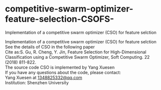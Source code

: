 # competitive-swarm-optimizer-feature-selection-CSOFS-
Implementation of a competitive swarm optimizer (CSO) for feature selction

  Implementation of a competitive swarm optimizer (CSO) for feature selction   
  See the details of CSO in the following paper    
  Cite as:S. Gu, R. Cheng, Y. Jin, Feature Selection for High-Dimensional Classification using a Competitive Swarm Optimizer, Soft Computing. 22 (2018) 811-822.    
  The source code CSO is implemented by Yang Xuesen     
  If you have any questions about the code, please contact:      
  Yang Xuesen at 1348825332@qq.com    
  Institution: Shenzhen University    
